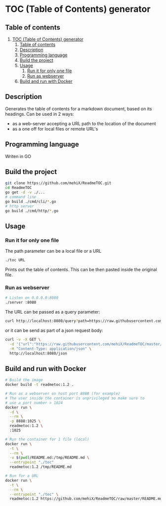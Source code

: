 # TOC (Table of Contents) generator

## Table of contents

<!-- GENERATED TOC -->
1. [TOC (Table of Contents) generator](#toc-table-of-contents-generator)
    1. [Table of contents](#table-of-contents)
    2. [Description](#description)
    3. [Programming language](#programming-language)
    4. [Build the project](#build-the-project)
    5. [Usage](#usage)
        1. [Run it for only one file](#run-it-for-only-one-file)
        2. [Run as webserver](#run-as-webserver)
    6. [Build and run with Docker](#build-and-run-with-docker)
<!-- GENERATED TOC -->

## Description
Generates the table of contents for a markdown document, based on its headings. Can be used in 2 ways:
* as a web-server accepting a URL path to the location of the document
* as a one off for local files or remote URL's

## Programming language
Writen in GO

## Build the project
```bash
git clone https://github.com/mehiX/ReadmeTOC.git
cd ReadmeTOC
go get -d -v ./...
# command line
go build ./cmd/cli/*.go
# http server
go build ./cmd/http/*.go
```

## Usage

### Run it for only one file
The path parameter can be a local file or a URL

```bash
./toc URL
```

Prints out the table of contents. This can be then pasted inside the original file.


### Run as webserver

```bash
# Listen on 0.0.0.0:8080
./server :8080
```

The URL can be passed as a query parameter:

```bash
curl http://localhost:8080/query?path=https://raw.githubusercontent.com/mehiX/ReadmeTOC/master/README.md
```

or it can be send as part of a json request body:

```bash
curl -v -X GET \
  -d '{"url":"https://raw.githubusercontent.com/mehiX/ReadmeTOC/master/README.md"}' \
  -H "Content-Type: application/json" \
  http://localhost:8080/json
```


## Build and run with Docker

```bash
# Build the image
docker build -t readmetoc:1.2 .

# Run as a webserver on host port 8888 (for example)
# The user inside the container is unprivileged so make sure to 
# use a port number > 1024
docker run \
  -d \
  --rm \
  -p 8888:1025 \
  readmetoc:1.2 \
  :1025

# Run the container for 1 file (local)
docker run \
  -t \
  --rm \
  -v $(pwd)/README.md:/tmp/README.md \
  --entrypoint "./toc"
  readmetoc:1.2 /tmp/README.md

# Run for a URL
docker run \
  -t \
  --rm \
  --entrypoint "./toc" \
  readmetoc:1.2 https://github.com/mehiX/ReadmeTOC/raw/master/README.md
```